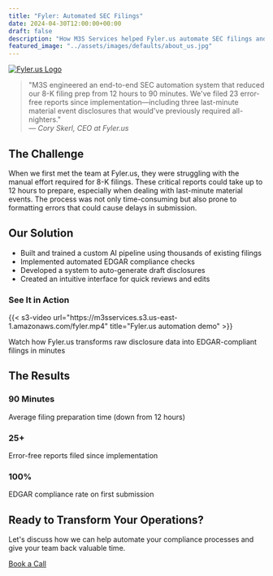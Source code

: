 ```yaml
---
title: "Fyler: Automated SEC Filings"
date: 2024-04-30T12:00:00+00:00
draft: false
description: "How M3S Services helped Fyler.us automate SEC filings and save countless hours"
featured_image: "../assets/images/defaults/about_us.jpg"
---
```


<style>
/* General styling for the horizontal "section blocks" */
.about-section {
  display: grid;
  grid-template-columns: 1fr;
  gap: 2rem;
}
@media (min-width: 768px) {
  .about-section {
    grid-template-columns: 30% 1fr; /* Title on left ~30%, content ~70% */
  }
}

/* Title column styling */
.about-section-title {
  font-size: 1.25rem;
  font-weight: 700;
  padding-bottom: 0.5rem;
  margin-bottom: 1rem;
  border-bottom: 2px solid rgba(255,255,255,0.3); /* subtle accent */
}

/* Variation backgrounds for color blocking */
.bg-section-pink {
  background: linear-gradient(to right, #ff80b5, #9089fc);
}
.bg-section-dark {
  background-color: #1f2937; /* e.g. Tailwind's gray-800 or #1f2937 */
}
.bg-section-slight {
  background-color: #111827; /* a slightly darker shade to differentiate */
}

/* Make sure text is readable on pink gradient sections */
.bg-section-pink .about-section-title,
.bg-section-pink p,
.bg-section-pink li,
.bg-section-pink strong,
.bg-section-pink em {
  color: #ffffff;
}

</style>

<div class="max-w-4xl mx-auto px-4">
  <div class="prose prose-invert mx-auto">
    <div class="flex justify-center mb-12">
      <a href="https://fyler.us" target="_blank" rel="noopener noreferrer">
        <div class="bg-gradient-to-r from-pink-500 to-purple-500 p-8 rounded-lg">
          <img 
            src="https://m3sservices.s3.us-east-1.amazonaws.com/fyler.png" 
            alt="Fyler.us Logo" 
            class="h-16 w-auto"
          />
        </div>
      </a>
    </div>
    <div class="bg-pink-600 bg-opacity-10 p-6 rounded-lg mb-8 text-center">
      <blockquote class="text-xl italic text-white">
        "M3S engineered an end-to-end SEC automation system that reduced our 8-K filing prep from 12 hours to 90 minutes. We've filed 23 error-free reports since implementation—including three last-minute material event disclosures that would've previously required all-nighters."
        <footer class="text-right mt-4">
          <cite class="text-gray-400">— Cory Skerl, CEO at Fyler.us</cite>
        </footer>
      </blockquote>
    </div>
    <h2 class="text-2xl font-bold text-white mb-4 text-center">The Challenge</h2>
    <p class="text-gray-300 text-center">
      When we first met the team at Fyler.us, they were struggling with the manual effort required for 8-K filings. These critical reports could take up to 12 hours to prepare, especially when dealing with last-minute material events. The process was not only time-consuming but also prone to formatting errors that could cause delays in submission.
    </p>
    <h2 class="text-2xl font-bold text-white mb-4 mt-8 text-center">Our Solution</h2>
    <ul class="list-disc list-inside text-gray-300 space-y-2">
      <li>Built and trained a custom AI pipeline using thousands of existing filings</li>
      <li>Implemented automated EDGAR compliance checks</li>
      <li>Developed a system to auto-generate draft disclosures</li>
      <li>Created an intuitive interface for quick reviews and edits</li>
    </ul>
    <div class="my-12 rounded-lg overflow-hidden bg-gray-800 p-6">
      <h3 class="text-xl font-bold text-white mb-4 text-center">See It in Action</h3>
      {{< s3-video 
        url="https://m3sservices.s3.us-east-1.amazonaws.com/fyler.mp4" 
        title="Fyler.us automation demo" 
      >}}
      <p class="text-gray-400 text-sm mt-2 text-center">
        Watch how Fyler.us transforms raw disclosure data into EDGAR-compliant filings in minutes
      </p>
    </div>
    <h2 class="text-2xl font-bold text-white mb-4 mt-8 text-center">The Results</h2>
    <div class="grid grid-cols-1 md:grid-cols-3 gap-6 my-8">
      <div class="bg-gray-800 p-6 rounded-lg">
        <h3 class="text-xl font-bold text-white mb-2 text-center">90 Minutes</h3>
        <p class="text-gray-400 text-center">Average filing preparation time (down from 12 hours)</p>
      </div>
      <div class="bg-gray-800 p-6 rounded-lg">
        <h3 class="text-xl font-bold text-white mb-2 text-center">25+</h3>
        <p class="text-gray-400 text-center">Error-free reports filed since implementation</p>
      </div>
      <div class="bg-gray-800 p-6 rounded-lg">
        <h3 class="text-xl font-bold text-white mb-2 text-center">100%</h3>
        <p class="text-gray-400 text-center">EDGAR compliance rate on first submission</p>
      </div>
    </div>
    <div class="bg-gray-800 p-8 rounded-lg mt-12 text-center">
      <h2 class="text-2xl font-bold text-white mb-4 text-center">Ready to Transform Your Operations?</h2>
      <p class="text-gray-300 mb-6 text-center">
        Let's discuss how we can help automate your compliance processes and give your team back valuable time.
      </p>
      <a
        href="https://cal.com/m3sservices/30min"
        target="_blank"
        rel="noopener"
        class="inline-block rounded-md bg-gradient-to-r from-pink-500 to-purple-500 px-6 py-3 text-sm font-semibold text-white transition hover:from-purple-500 hover:to-pink-500 focus-visible:outline-none focus-visible:ring-2 focus-visible:ring-pink-500 focus-visible:ring-offset-2"
      >
        Book a Call
      </a>
    </div>
  </div>
</div>